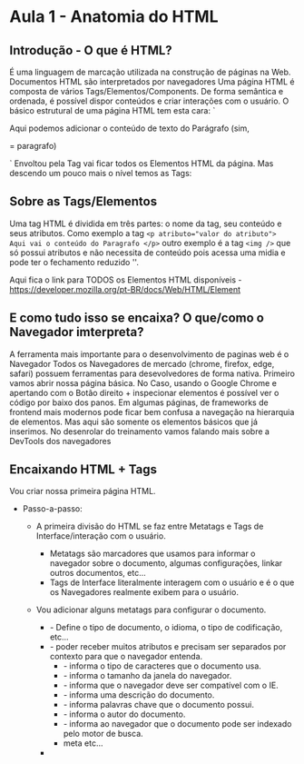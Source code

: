 # Aula 1 - Anatomia do HTML

## Introdução - O que é HTML?

É uma linguagem de marcação utilizada na construção de páginas na Web. Documentos HTML são interpretados por navegadores
Uma página HTML é composta de vários Tags/Elementos/Components. De forma semântica e ordenada, é possível dispor conteúdos e criar interações com o usuário.
O básico estrutural de uma página HTML tem esta cara:
`<!DOCTYPE html>

<html lang="en">
    <head>
        <title>Anatomia do HTML</title>
    </head>
    <body>
        <p> Aqui podemos adicionar o conteúdo de texto do Parágrafo (sim, <p> = paragrafo)</p> <!-- Comentários são feitos dessa forma no HTML -->
    </body>
</html>
`
Envoltou pela Tag <body></body> vai ficar todos os Elementos HTML da página.
Mas descendo um pouco mais o nível temos as Tags:

## Sobre as Tags/Elementos

Uma tag HTML é dividida em três partes: o nome da tag, seu conteúdo e seus atributos.
Como exemplo a tag `<p atributo="valor do atributo"> Aqui vai o conteúdo do Paragrafo </p>`
outro exemplo é a tag `<img />` que só possui atributos e não necessita de conteúdo pois acessa uma midia e pode ter o fechamento reduzido '<img />'.

Aqui fica o link para TODOS os Elementos HTML disponíveis - https://developer.mozilla.org/pt-BR/docs/Web/HTML/Element

## E como tudo isso se encaixa? O que/como o Navegador imterpreta?

A ferramenta mais importante para o desenvolvimento de paginas web é o Navegador
Todos os Navegadores de mercado (chrome, firefox, edge, safari) possuem ferramentas para desevolvedores de forma nativa.
Primeiro vamos abrir nossa página básica.
No Caso, usando o Google Chrome e apertando com o Botão direito + inspecionar elementos é possível ver o código por baixo dos panos. Em algumas páginas, de frameworks de frontend mais modernos pode ficar bem confusa a navegação na hierarquia de elementos. Mas aqui são somente os elementos básicos que já inserimos.
No desenrolar do treinamento vamos falando mais sobre a DevTools dos navegadores

## Encaixando HTML + Tags

Vou criar nossa primeira página HTML.

- Passo-a-passo:

  - A primeira divisão do HTML se faz entre Metatags e Tags de Interface/interação com o usuário.

    - Metatags são marcadores que usamos para informar o navegador sobre o documento, algumas configurações, linkar outros documentos, etc...
    - Tags de Interface literalmente interagem com o usuário e é o que os Navegadores realmente exibem para o usuário.

  - Vou adicionar alguns metatags para configurar o documento.

    - <!DOCTYPE html> - Define o tipo de documento, o idioma, o tipo de codificação, etc...
    - <meta /> - poder receber muitos atributos e precisam ser separados por contexto para que o navegador entenda.
      - <meta charset="utf-8"> - informa o tipo de caracteres que o documento usa.
      - <meta name="viewport" content="width=device-width, initial-scale=1.0"> - informa o tamanho da janela do navegador.
      - <meta http-equiv="X-UA-Compatible" content="ie=edge"> - informa que o navegador deve ser compatível com o IE.
      - <meta name="description" content=""> - informa uma descrição do documento.
      - <meta name="keywords" content=""> - informa palavras chave que o documento possui.
      - <meta name="author" content=""> - informa o autor do documento.
      - <meta name="robots" content="index, follow"> - informa ao navegador que o documento pode ser indexado pelo motor de busca.
      - meta etc...
    - <title> - Define o título do documento.
    - <link> - Define o link para outros documentos. Normalmente usado para incluir CSS ao documento.

  - Vamos para as tags de Interface

    - Dentro de Body adicionamos as tags de interface. Para isso é muito importante planejar a hierarquia e subdivisões que serão necessárias para que o navegador interprete corretamente.
      Lembrando que sempre que criamos interfaces para usuários é necessario pensar tbm em **Acessibilidade**. Não vou entrar a fundo na questão, mas desde o inicio deve ser considerado a acessibilidade
      e o minimo para isso é criação hierarquica do HTML e suas tags.

    - As tags de interface tbm se dividem em grupos e subgrupos.

      - Tags estruturais

        - <div> - divisão de conteúdo
        - <section> - divisão de conteúdo
        - <span> - elemento de texto
        - <h1>, <h2>, <h3>, <h4>, <h5>, <h6> - elementos de titulo
        - <p> - parágrafo
        - <ul> + <li> - listagem

      - Tags de formulários

        - <form> - formulário
        - <input> - campo de entrada
        - <button> - botão
        - <select> - caixa de seleção
        - <textarea> - área de texto

      - Tags de multimedia
        - <img /> - Imagem
        - <audio> - áudio
        - <video> - video

  - A composição das tags vai ajudar a formar os components e estruturar a página.

  - Criei um layout no figma e vou usar como referencia para a contrução da página HTML. Vou tentar abordar todas as tags que citei.

    Mas antes de continuar aconselho leia a documentação do HTML que é mantida pela Mozilla - https://developer.mozilla.org/pt-BR/docs/Web/HTML
    Contem toda informação técnica necessário sobre HTML. É um conteúdo bem extenso e muito interessante. Foi o que utilizei como base para este curso.

    - Iniciando - https://developer.mozilla.org/pt-BR/docs/Learn/HTML/Introduction_to_HTML/Getting_started
    - Anatomia do HTML - https://developer.mozilla.org/pt-BR/docs/Learn/Getting_started_with_the_web/HTML_basics

  APRESENTAR O LAYOUT

  - vou iniciar a criação da página com o layout do Figma.
    - ./conteudos/index-completo.html

  RESUMÃO

  - Vimos como é a Anatomia do HTML e suas Tags
  - Vimos que as tags se dividem em grupos e subgrupos

    - Metatags para informar o navegador sobre o documento e configurações
    - Tags para interface e interação com o usuário -

      - Tags estruturais

            - <div> - divisão de conteúdo
            - <span> - elemento de texto
            - <h1>, <h2>, <h3>, <h4>, <h5>, <h6> - elementos de titulo
            - <p> - parágrafo
            - <ul> + <li> - listagem
            - <table> - tabelas de dados

        - Tags de formulários

          - <form> - formulário
          - <input> - campo de entrada
          - <button> - botão
          - <select> - caixa de seleção
          - <textarea> - área de texto

        - Tags de multimedia

          - <img /> - Imagem
          - <audio> - áudio
          - <video> - video

  - Olhamos na prática a construção de uma página HTML
  - e agora vamos para a estilização da página com CSS.
